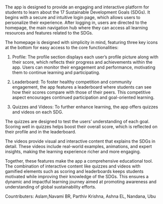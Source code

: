 The app is designed to provide an engaging and interactive platform for students to learn about the 17 Sustainable Development Goals (SDGs). It begins with a secure and intuitive login page, which allows users to personalize their experience. After logging in, users are directed to the homepage, the main navigation hub where they can access all learning resources and features related to the SDGs.

The homepage is designed with simplicity in mind, featuring three key icons at the bottom for easy access to the core functionalities:

1. Profile: The profile section displays each user’s profile picture along with their score, which reflects their progress and achievements within the app. Users can monitor their engagement and performance, motivating them to continue learning and participating.


2. Leaderboard: To foster healthy competition and community engagement, the app features a leaderboard where students can see how their scores compare with those of their peers. This competitive aspect encourages continued participation and goal-oriented learning.


3. Quizzes and Videos: To further enhance learning, the app offers quizzes and videos on each SDG.

The quizzes are designed to test the users’ understanding of each goal. Scoring well in quizzes helps boost their overall score, which is reflected on their profile and in the leaderboard.

The videos provide visual and interactive content that explains the SDGs in detail. These videos include real-world examples, animations, and expert insights, making the learning experience richer and more engaging.




Together, these features make the app a comprehensive educational tool. The combination of interactive content like quizzes and videos with gamified elements such as scoring and leaderboards keeps students motivated while improving their knowledge of the SDGs. This ensures a dynamic and impactful learning journey aimed at promoting awareness and understanding of global sustainability efforts.






Countributers: Aslam,Navami BR, Parthiv Krishna, Ashna EL, Nandana, Ubu
 
